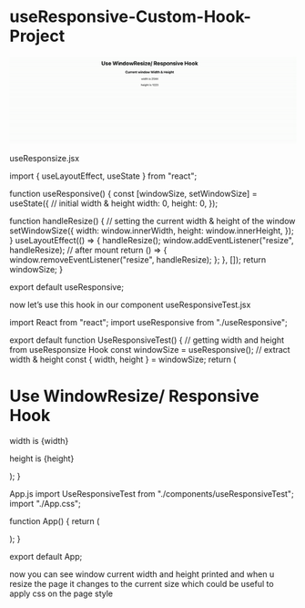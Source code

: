 # useResponsive-Custom-Hook-Project

![useResponsive-Custom-Hook-Project](useResponsive.gif)


useResponsize.jsx

import { useLayoutEffect, useState } from "react";

function useResponsive() {
  const [windowSize, setWindowSize] = useState({
    // initial width & height
    width: 0,
    height: 0,
  });

  function handleResize() {
    // setting the current width & height of the window
    setWindowSize({
      width: window.innerWidth,
      height: window.innerHeight,
    });
  }
  useLayoutEffect(() => {
    handleResize();
    window.addEventListener("resize", handleResize);
    // after mount
    return () => {
      window.removeEventListener("resize", handleResize);
    };
  }, []);
  return windowSize;
}

export default useResponsive;


now let’s use this hook in our component useResponsiveTest.jsx

import React from "react";
import useResponsive from "./useResponsive";

export default function UseResponsiveTest() {
  // getting width and height from useResponsize Hook
  const windowSize = useResponsive();
  // extract width & height
  const { width, height } = windowSize;
  return (
    <div>
      <h1>Use WindowResize/ Responsive Hook</h1>
      <p>width is {width}</p>
      <p>height is {height}</p>
    </div>
  );
}


App.js
import UseResponsiveTest from "./components/useResponsiveTest";
import "./App.css";

function App() {
  return (
    <div className="App">
      <UseResponsiveTest />
    </div>
  );
}

export default App;

now you can see window current width and height printed and when u resize the page it changes to the current size which could be useful to apply css on the page style 
